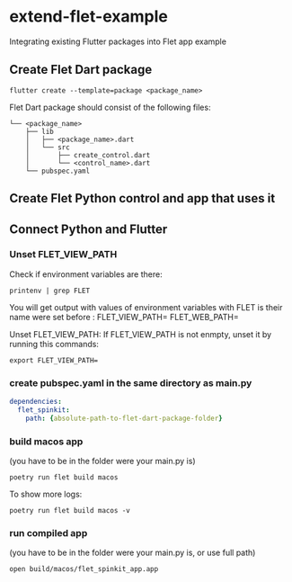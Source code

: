 
# extend-flet-example

Integrating existing Flutter packages into Flet app example

## Create Flet Dart package

```
flutter create --template=package <package_name>
```

Flet Dart package should consist of the following files:
```
└── <package_name>
    ├── lib
    │   ├── <package_name>.dart
    │   └── src
    │       ├── create_control.dart
    │       └── <control_name>.dart
    └── pubspec.yaml
```

## Create Flet Python control and app that uses it

## Connect Python and Flutter

### Unset FLET_VIEW_PATH

Check if environment variables are there:

```
printenv | grep FLET
```


You will get output with values of environment variables with FLET is their name were set before :
FLET_VIEW_PATH=<path>
FLET_WEB_PATH=<path>

Unset FLET_VIEW_PATH:
If FLET_VIEW_PATH is not enmpty, unset it by running this commands:

```
export FLET_VIEW_PATH=
```

### create pubspec.yaml in the same directory as main.py

```yaml
dependencies:
  flet_spinkit:
    path: {absolute-path-to-flet-dart-package-folder}
```
### build macos app
(you have to be in the folder were your main.py is)

```
poetry run flet build macos
```

To show more logs:
```
poetry run flet build macos -v
```

### run compiled app
(you have to be in the folder were your main.py is, or use full path)

```
open build/macos/flet_spinkit_app.app
```
